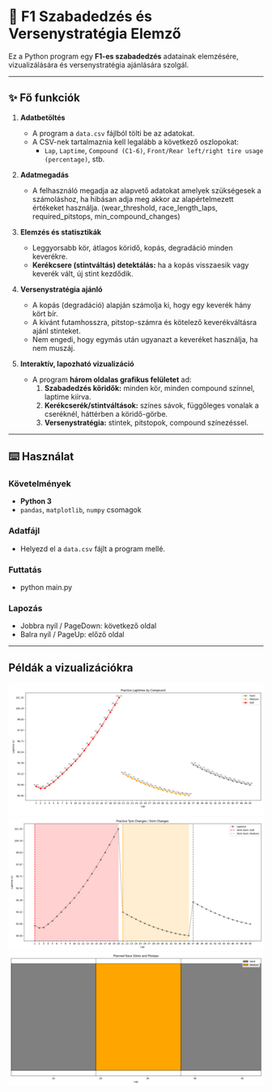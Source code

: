 # 🏁 F1 Szabadedzés és Versenystratégia Elemző

Ez a Python program egy **F1-es szabadedzés** adatainak elemzésére, vizualizálására és versenystratégia ajánlására szolgál.

---

## ✨ Fő funkciók

1. **Adatbetöltés**
   - A program a `data.csv` fájlból tölti be az adatokat.
   - A CSV-nek tartalmaznia kell legalább a következő oszlopokat:
     - `Lap`, `Laptime`, `Compound (C1-6)`, `Front/Rear left/right tire usage (percentage)`, stb.

2. **Adatmegadás**
   - A felhasználó megadja az alapvető adatokat amelyek szükségesek a számoláshoz, ha hibásan adja meg akkor az alapértelmezett értékeket használja.
   (wear_threshold, race_length_laps, required_pitstops, min_compound_changes) 

2. **Elemzés és statisztikák**
   - Leggyorsabb kör, átlagos köridő, kopás, degradáció minden keverékre.
   - **Kerékcsere (stintváltás) detektálás:** ha a kopás visszaesik vagy keverék vált, új stint kezdődik.

3. **Versenystratégia ajánló**
   - A kopás (degradáció) alapján számolja ki, hogy egy keverék hány kört bír.
   - A kívánt futamhosszra, pitstop-számra és kötelező keverékváltásra ajánl stinteket.
   - Nem engedi, hogy egymás után ugyanazt a keveréket használja, ha nem muszáj.

4. **Interaktív, lapozható vizualizáció**
   - A program **három oldalas grafikus felületet** ad:
     1. **Szabadedzés köridők:** minden kör, minden compound színnel, laptime kiírva.
     2. **Kerékcserék/stintváltások:** színes sávok, függőleges vonalak a cseréknél, háttérben a köridő-görbe.
     3. **Versenystratégia:** stintek, pitstopok, compound színezéssel.

---

## ⌨️ Használat

### Követelmények

- **Python 3**
- `pandas`, `matplotlib`, `numpy` csomagok  

### Adatfájl

- Helyezd el a `data.csv` fájlt a program mellé.

### Futtatás

- python main.py

### Lapozás

- Jobbra nyíl / PageDown: következő oldal
- Balra nyíl / PageUp: előző oldal

---

## Példák a vizualizációkra

![Szabadedzés köridők](images/practice_laptimes.png)
![Kerékcserék/stintváltások](images/tyre_changes.png)
![Versenystratégia](images/race_strategy.png)
